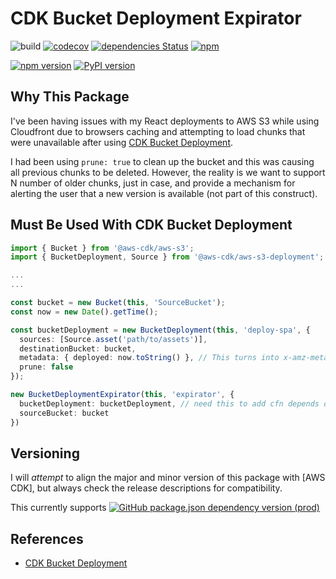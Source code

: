 # CDK Bucket Deployment Expirator

![build](https://github.com/kcwinner/cdk-bucket-deployment-expirator/workflows/Build/badge.svg)
[![codecov](https://codecov.io/gh/kcwinner/cdk-bucket-deployment-expirator/branch/main/graph/badge.svg)](https://codecov.io/gh/kcwinner/cdk-bucket-deployment-expirator)
[![dependencies Status](https://david-dm.org/kcwinner/cdk-bucket-deployment-expirator/status.svg)](https://david-dm.org/kcwinner/cdk-bucket-deployment-expirator)
[![npm](https://img.shields.io/npm/dt/cdk-bucket-deployment-expirator)](https://www.npmjs.com/package/cdk-bucket-deployment-expirator)

[![npm version](https://badge.fury.io/js/cdk-bucket-deployment-expirator.svg)](https://badge.fury.io/js/cdk-bucket-deployment-expirator)
[![PyPI version](https://badge.fury.io/py/cdk-bucket-deployment-expirator.svg)](https://badge.fury.io/py/cdk-bucket-deployment-expirator)

## Why This Package

I've been having issues with my React deployments to AWS S3 while using Cloudfront due to browsers caching and attempting to load chunks that were unavailable after using [CDK Bucket Deployment](https://docs.aws.amazon.com/cdk/api/latest/docs/aws-s3-deployment-readme.html).

I had been using `prune: true` to clean up the bucket and this was causing all previous chunks to be deleted. However, the reality is we want to support N number of older chunks, just in case, and provide a mechanism for alerting the user that a new version is available (not part of this construct).

## Must Be Used With CDK Bucket Deployment

```typescript
import { Bucket } from '@aws-cdk/aws-s3';
import { BucketDeployment, Source } from '@aws-cdk/aws-s3-deployment';

...
...

const bucket = new Bucket(this, 'SourceBucket');
const now = new Date().getTime();

const bucketDeployment = new BucketDeployment(this, 'deploy-spa', {
  sources: [Source.asset('path/to/assets')],
  destinationBucket: bucket,
  metadata: { deployed: now.toString() }, // This turns into x-amz-meta-deployed as of 1.87.0
  prune: false
});

new BucketDeploymentExpirator(this, 'expirator', {
  bucketDeployment: bucketDeployment, // need this to add cfn depends on
  sourceBucket: bucket
})
```

## Versioning

I will *attempt* to align the major and minor version of this package with [AWS CDK], but always check the release descriptions for compatibility.

This currently supports [![GitHub package.json dependency version (prod)](https://img.shields.io/github/package-json/dependency-version/kcwinner/cdk-bucket-deployment-expirator/@aws-cdk/core)](https://github.com/aws/aws-cdk)

## References

* [CDK Bucket Deployment](https://docs.aws.amazon.com/cdk/api/latest/docs/aws-s3-deployment-readme.html)